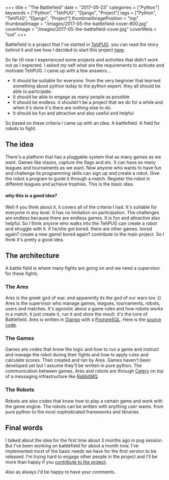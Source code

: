 +++
title = "The Battlefield"
date = "2017-05-23"
categories = ["Python"]
keywords = ["Python", "TehPUG", "Django", "Project"]
tags = ["Python", "TehPUG", "Django", "Project"]
thumbnailImagePosition = "top"
thumbnailImage = "/images/2017-05-the-battlefield-cover-800.jpg"
coverImage = "/images/2017-05-the-battlefield-cover.jpg"
coverMeta = "out"
+++

Battlefield is a project that I've started in [TehPUG](http://tehpug.ir). you can read the story behind it and see how I decided to start this project [here](2017/05/the-tehpug/).
<!--more-->

So far till now I experienced some projects and activities that didn't work out as I expected. I asked my self what are the requirements to activate and motivate TehPUG. I came up with a few answers...

* It should be suitable for everyone. from the very beginner that learned something about python today to the python expert. they all should be able to participate.
* It should be able to engage as many people as possible
* It should be endless. it shouldn't be a project that we do for a while and when it's done it's there are nothing else to do.
* It should be fun and attractive and also useful and helpful

So based on these criteria I came up with an idea. A battlefield. A field for robots to fight.

## The idea
There's a platform that has a pluggable system that as many games as we want. Games like mazes, capture the flags and etc. It can have as many leagues and tournaments as we want. Now anyone who wants to have fun and challenge its programming skills can sign up and create a robot. Give the robot a program to guide it through a match. Register the robot in different leagues and achieve trophies. This is the basic idea.

#### why this is a good idea?
Well if you think about it, it covers all of the criteria I had. It's suitable for everyone in any level. It has no limitation on participation. The challenges are endless because there are endless games. It is fun and attractive also helpful. So I think anyone who walks into the TehPUG can create a robot and struggle with it. if he/she got bored. there are other games. bored again? create a new game! bored again? contribute to the main project. So I think it's pretty a good idea.

## The architecture
A battle field is where many fights are going on and we need a supervisor for these fights.
### The Ares
Ares is the greek god of war. and apparently its the god of our wars too :))
Ares is the supervisor who manage games, leagues, tournaments, robots, users and matches. It's agnostic about a game rules and how robots works in a match. it just create it, run it and store the result. it's the core of Battlefield. Ares is written in [Django](https://www.djangoproject.com/) with a [PostgreSQL](https://www.postgresql.org/). Here is the [source code](https://github.com/tehpug/ares).

### The Games
Games are codes that know the logic and how to run a game and instruct and manage the robot during their fights and how to apply rules and calculate scores. Their created and ran by Ares. Games haven't been developed yet but I assume they'll be written in pure python. The communication between games, Ares and robots are through [Celery](http://www.celeryproject.org/) on top of a messaging infrastructure like [RabbitMQ](https://www.rabbitmq.com/)

### The Robots
Robots are also codes that know how to play a certain game and work with the game engine. The robots can be written with anything user wants. from pure python to the most sophisticated frameworks and libraries.

## Final words
I talked about the idea for the first time about 3 months ago in pug session. But I've been working on battlefield for about a month now. I've implemented most of the basic needs we have for the first version to be released.
I'm trying hard to engage other people in the project and I'll be more than happy if you [contribute to the project](https://github.com/tehpug/Ares).

Also as always I'd be happy to have your comments.
